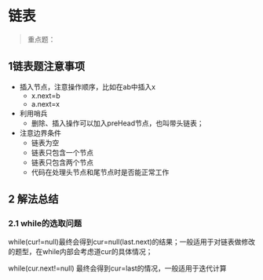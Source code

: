 # 链表

>重点题：
>
## 1链表题注意事项

 - 插入节点，注意操作顺序，比如在ab中插入x
    - x.next=b
    - a.next=x
 - 利用哨兵
    - 删除、插入操作可以加入preHead节点，也叫带头链表； 
 - 注意边界条件
    - 链表为空
    - 链表只包含一个节点
    - 链表只包含两个节点
    - 代码在处理头节点和尾节点时是否能正常工作


## 2 解法总结

### 2.1 while的选取问题

while(cur!=null)最终会得到cur=null(last.next)的结果；一般适用于对链表做修改的题型，在while内部会考虑道cur的具体情况；

while(cur.next!=null) 最终会得到cur=last的情况，一般适用于迭代计算